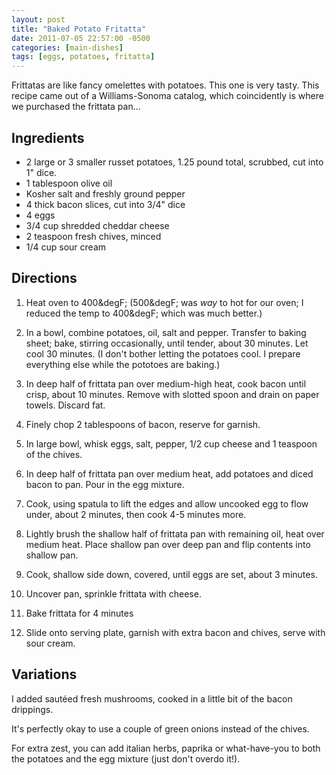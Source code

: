 ```yaml
---
layout: post
title: "Baked Potato Fritatta"
date: 2011-07-05 22:57:00 -0500
categories: [main-dishes]
tags: [eggs, potatoes, fritatta]
---
```

Frittatas are like fancy omelettes with potatoes. This one is very tasty. This recipe came out of a Williams-Sonoma catalog, which coincidently is where we purchased the frittata pan...

## Ingredients

* 2 large or 3 smaller russet potatoes, 1.25 pound total, scrubbed, cut into 1" dice.
* 1 tablespoon olive oil
* Kosher salt and freshly ground pepper
* 4 thick bacon slices, cut into 3/4" dice
* 4 eggs
* 3/4 cup shredded cheddar cheese
* 2 teaspoon fresh chives, minced
* 1/4 cup sour cream

## Directions

1.  Heat oven to 400&degF; (500&degF; was *way* to hot for our oven; I reduced the temp to 400&degF; which was much better.)

1.  In a bowl, combine potatoes, oil, salt and pepper. Transfer to baking sheet; bake, stirring occasionally, until tender, about 30 minutes. Let cool 30  minutes. (I don't bother letting the potatoes cool. I prepare everything else while the pototoes are baking.)

1.  In deep half of frittata pan over medium-high heat, cook bacon until crisp, about 10 minutes. Remove with slotted spoon and drain on paper towels. Discard fat. 

1.  Finely chop 2 tablespoons of bacon, reserve for garnish.

1.  In large bowl, whisk eggs, salt, pepper, 1/2 cup cheese and 1 teaspoon of the chives.

1.  In deep half of frittata pan over medium heat, add potatoes and diced bacon to pan. Pour in the egg mixture.

1.  Cook, using spatula to lift the edges and allow uncooked egg to flow under, about 2 minutes, then cook 4-5 minutes more.

1.  Lightly brush the shallow half of frittata pan with remaining oil, heat over medium heat. Place shallow pan over deep pan and flip contents into shallow pan.

1.  Cook, shallow side down, covered, until eggs are set, about 3 minutes.

1.  Uncover pan, sprinkle frittata with cheese.

1.  Bake frittata for 4 minutes

1.  Slide onto serving plate, garnish with extra bacon and chives, serve with sour cream.

## Variations

I added saut&eacute;ed fresh mushrooms, cooked in a little bit of the bacon drippings.

It's perfectly okay to use a couple of green onions instead of the chives.

For extra zest, you can add italian herbs, paprika or what-have-you to both the potatoes and the egg mixture (just don't overdo it!).
